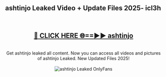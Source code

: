 <h2>ashtinjo Leaked Video + Update Files 2025- icl3h</h2>
<br>
<div align="center">
<h2><a href="https://libra.edu.pl?ashtinjo" rel="nofollow">🔴 CLICK HERE 🌐==►► ashtinjo</a></h2>
<br>
Get ashtinjo leaked all content. Now you can access all videos and pictures of ashtinjo Leaked. New Updated Files 2025!
<br>
<br>
<a href="https://libra.edu.pl?ashtinjo" rel="nofollow" data-target="animated-image.originalLink"><img src="https://i.ibb.co.com/WyWwxjT/player-gif2.gif" alt="ashtinjo Leaked OnlyFans" style="max-width: 100%; display: inline-block;" data-target="animated-image.originalImage"></a>
</div>
<br>